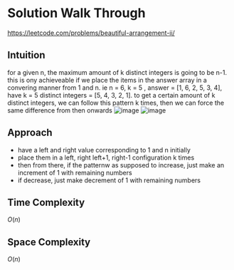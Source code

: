 # Solution Walk Through
https://leetcode.com/problems/beautiful-arrangement-ii/

## Intuition
for a given n, the maximum amount of k distinct integers is going to be n-1. this is ony achieveable if we place the items in the answer array in a convering manner from 1 and n. ie n = 6, k = 5 , 
answer = [1, 6, 2, 5, 3, 4], have k = 5 distinct integers = [5, 4, 3, 2, 1]. to get a certain amount of k distinct integers, we can follow this pattern k times, then we can force the same difference from then onwards
![image](https://github.com/luciancheng/LeetCodeSolutions/assets/121974540/f0d66261-3d10-4a4b-ae1c-16e6a75ee2f3)
![image](https://github.com/luciancheng/LeetCodeSolutions/assets/121974540/f0d66261-3d10-4a4b-ae1c-16e6a75ee2f3)


## Approach
- have a left and right value corresponding to 1 and n initially
- place them in a left, right left+1, right-1 configuration k times
- then from there, if the patternw as supposed to increase, just make an increment of 1 with remaining numbers
- if decrease, just make decrement of 1 with remaining numbers

## Time Complexity
$O(n)$

## Space Complexity
$O(n)$



